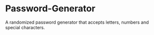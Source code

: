 # Password-Generator
A randomized password generator that accepts letters, numbers and special characters.
